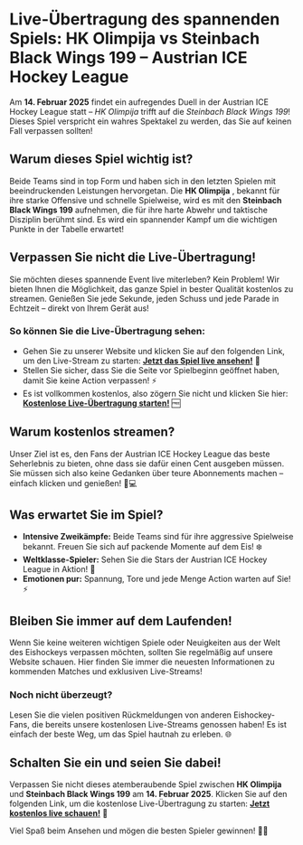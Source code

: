 # Live-Übertragung des spannenden Spiels: HK Olimpija vs Steinbach Black Wings 199 – Austrian ICE Hockey League

Am **14. Februar 2025** findet ein aufregendes Duell in der Austrian ICE Hockey League statt – _HK Olimpija_ trifft auf die _Steinbach Black Wings 199_! Dieses Spiel verspricht ein wahres Spektakel zu werden, das Sie auf keinen Fall verpassen sollten!

## Warum dieses Spiel wichtig ist?

Beide Teams sind in top Form und haben sich in den letzten Spielen mit beeindruckenden Leistungen hervorgetan. Die **HK Olimpija** , bekannt für ihre starke Offensive und schnelle Spielweise, wird es mit den **Steinbach Black Wings 199** aufnehmen, die für ihre harte Abwehr und taktische Disziplin berühmt sind. Es wird ein spannender Kampf um die wichtigen Punkte in der Tabelle erwartet!

## Verpassen Sie nicht die Live-Übertragung!

Sie möchten dieses spannende Event live miterleben? Kein Problem! Wir bieten Ihnen die Möglichkeit, das ganze Spiel in bester Qualität kostenlos zu streamen. Genießen Sie jede Sekunde, jeden Schuss und jede Parade in Echtzeit – direkt von Ihrem Gerät aus!

### So können Sie die Live-Übertragung sehen:

- Gehen Sie zu unserer Website und klicken Sie auf den folgenden Link, um den Live-Stream zu starten: [**Jetzt das Spiel live ansehen!**](https://tinyurl.com/livestreamfreeo?st=HK+Olimpija+vs+Steinbach+Black+Wings+199&si=ghc) 🎥
- Stellen Sie sicher, dass Sie die Seite vor Spielbeginn geöffnet haben, damit Sie keine Action verpassen! ⚡
- Es ist vollkommen kostenlos, also zögern Sie nicht und klicken Sie hier: [**Kostenlose Live-Übertragung starten!**](https://tinyurl.com/livestreamfreeo?st=HK+Olimpija+vs+Steinbach+Black+Wings+199&si=ghc) 🆓

## Warum kostenlos streamen?

Unser Ziel ist es, den Fans der Austrian ICE Hockey League das beste Seherlebnis zu bieten, ohne dass sie dafür einen Cent ausgeben müssen. Sie müssen sich also keine Gedanken über teure Abonnements machen – einfach klicken und genießen! 📱💻

## Was erwartet Sie im Spiel?

- **Intensive Zweikämpfe:** Beide Teams sind für ihre aggressive Spielweise bekannt. Freuen Sie sich auf packende Momente auf dem Eis! ❄️
- **Weltklasse-Spieler:** Sehen Sie die Stars der Austrian ICE Hockey League in Aktion! 🌟
- **Emotionen pur:** Spannung, Tore und jede Menge Action warten auf Sie! ⚡

## Bleiben Sie immer auf dem Laufenden!

Wenn Sie keine weiteren wichtigen Spiele oder Neuigkeiten aus der Welt des Eishockeys verpassen möchten, sollten Sie regelmäßig auf unsere Website schauen. Hier finden Sie immer die neuesten Informationen zu kommenden Matches und exklusiven Live-Streams!

### Noch nicht überzeugt?

Lesen Sie die vielen positiven Rückmeldungen von anderen Eishockey-Fans, die bereits unsere kostenlosen Live-Streams genossen haben! Es ist einfach der beste Weg, um das Spiel hautnah zu erleben. 🌐

## Schalten Sie ein und seien Sie dabei!

Verpassen Sie nicht dieses atemberaubende Spiel zwischen **HK Olimpija** und **Steinbach Black Wings 199** am **14. Februar 2025**. Klicken Sie auf den folgenden Link, um die kostenlose Live-Übertragung zu starten: [**Jetzt kostenlos live schauen!**](https://tinyurl.com/livestreamfreeo?st=HK+Olimpija+vs+Steinbach+Black+Wings+199&si=ghc) 🚨

Viel Spaß beim Ansehen und mögen die besten Spieler gewinnen! 🏒🥅
